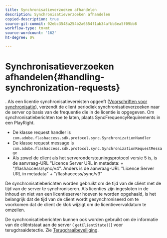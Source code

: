 ```yaml
---
title: Synchronisatieverzoeken afhandelen
description: Synchronisatieverzoeken afhandelen
copied-description: true
source-git-commit: 02ebc3548a254b2a6554f1ab34afbb3ea5f09bb8
workflow-type: tm+mt
source-wordcount: '162'
ht-degree: 0%

---
```


# Synchronisatieverzoeken afhandelen{#handling-synchronization-requests}

. Als een licentie synchronisatievereisten opgeeft ([Voorschriften voor synchronisatie](../../aaxs-protecting-content/content-introduction/content-usage-rules/content-time-based-rules/content-time-based-rules-defining.md#requirements-for-synchronization)), verzendt de client periodiek synchronisatieverzoeken naar de server op basis van de frequentie die in de licentie is opgegeven. Om synchronisatieberichten toe te laten, plaats SyncFrequencyRequirements in een PlayRight.

* De klasse request handler is `com.adobe.flashaccess.sdk.protocol.sync.SynchronizationHandler`
* De klasse request message is `com.adobe.flashaccess.sdk.protocol.sync.SynchronizationRequestMessage`
* Als zowel de client als het serverondersteuningsprotocol versie 5 is, is de aanvraag-URL &quot;Licence Server URL in metadata: + &quot;/flashaccess/sync/v4&quot;. Anders is de aanvraag-URL &quot;Licence Server URL in metadata&quot; + &quot;/flashaccess/sync/v3&quot;

De synchronisatieberichten worden gebruikt om de tijd van de cliënt met de tijd van de server te synchroniseren. Als licenties zijn ingesloten in de inhoud en niet van een licentieserver hoeven te worden opgehaald, is het belangrijk dat de tijd van de client wordt gesynchroniseerd om te voorkomen dat de client de klok wijzigt om de licentievervaldatum te omzeilen.

De synchronisatieberichten kunnen ook worden gebruikt om de informatie van de cliëntstaat aan de server ( `getClientState()`) voor terugdraaidetectie. Zie [Terugdraaibeveiliging](../../aaxs-protecting-content/content-implementing-the-license-server/content-processing-aaxs-requests/content-rollback-detection.md).
